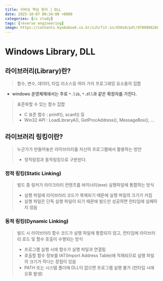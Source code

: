 ```yaml
---
title: 리버싱 핵심 원리 | DLL
date: 2025-10-07 00:34:00 +0800
categories: [cs study]
tags: [reverse engineering]
image: https://contents.kyobobook.co.kr/sih/fit-in/458x0/pdt/9788966260522.jpg 
---
```


# Windows Library, DLL

## 라이브러리(Library)란?
> 함수, 변수, 데이터, 타입 리소스등 여러 가지 프로그래밍 요소들의 집합 
- windows 운영체제에서는 주로 `*.lib`, `*.dll`과 같은 확장자를 가진다. 

> 표준화할 수 있는 함수 집합
> - C 표준 함수 : printf(), scanf() 등
> - Win32 API : LoadLibraryA(), GetProcAddress(), MessageBox(), ...

## 라이브러리 링킹이란?
> 누군가가 만들어놓은 라이브러리를 자신의 프로그램에서 활용하는 방안 
> - 정적링킹과 동적링킹으로 구분된다.

### 정적 링킹(Static Linking)
> 빌드 중 링커가 라이크러리 컨텐츠를 바이너리(exe) 실행파일에 통합하는 방식
>   - 실행 파일에 라이브러리 코드가 복제되기 때문에 실행 파일의 크기가 커짐
>   - 실행 파일은 단독 실행 파일이 되기 때문에 빌드만 성공하면 런타임에 실패하지 않음

### 동적 링킹(Dynamic Linking)
> 빌드 시 라이브러리 함수 코드가 실행 파일에 통합되지 않고, 런타임에 라이브러리 로드 및 함수 호출이 수행되는 방식 
>   - 프로그램 실행 시에 함수가 실행 파일과 연결됨
>   - 호출할 함수 정보를 IAT(Import Address Table)에 적재되므로 실행 파일의 크기가 작다는 장점이 있음
>   - PATH 또는 시스템 폴더에 DLL이 없으면 프로그램 실행 불가 (런타임 시에 오류 발생)
